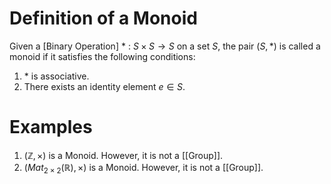 # Definition of a Monoid

Given a [Binary Operation] $*$ : $S \times S \rightarrow S$ on a set $S$, the pair $(S, *)$ is called a monoid if it satisfies the following conditions:

1. $*$ is associative.
2. There exists an identity element $e \in S$.

# Examples
1. $(\mathbb{Z}, \times)$ is a Monoid. However, it is not a [[Group]].
2. $(Mat_{2 \times 2}(\mathbb{R}), \times)$ is a Monoid. However, it is not a [[Group]].